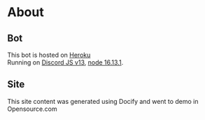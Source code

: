 # About 

## Bot
This bot is hosted on [Heroku](https://www.heroku.com)<br>
Running on [Discord JS v13](https://www.npmjs.com/package/discord.js?source=post_page-----7b5fe27cb6fa----------------------), [node 16.13.1](https://nodejs.org/en/).

## Site
This site content was generated using Docify and went to demo in Opensource.com